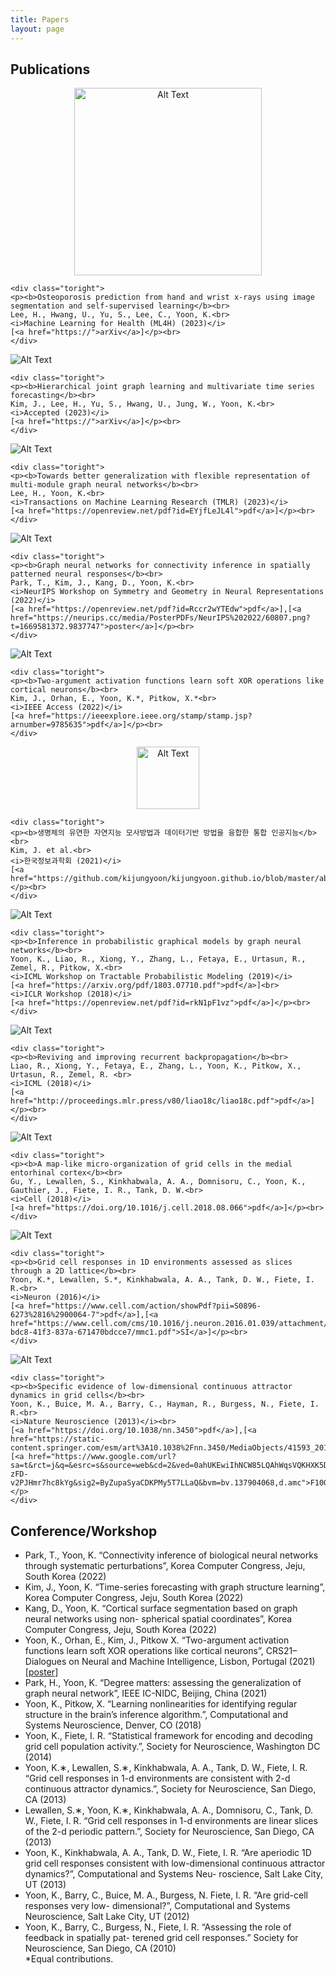 ```yaml
---
title: Papers
layout: page
---
```


<!-- <p>I was a postdoctoral researcher in <a href="http://xaqlab.com" target="_blank">Xaq Pitkow</a>'s lab at Baylor College of Medicine and Rice University. My recent work lies on the intersection of probabilistic graphical models and neural networks, to reproduce the brain's inference algorithm.</p>-->

<!-- <p>Prior to that, I obtained a PhD in 2015 in the Department of Electrical and Computer Engineering at UT Austin, in <a href="http://clm.utexas.edu/fietelab" target="_blank">Ila Fiete</a>'s lab. My research in the Fiete group focused on neural coding, dynamics of neural networks, and Bayesian inference for studying neural representations of space in the brain.</p><br>-->

<h2>Publications</h2>
<div class="side-by-side">
    <div class="toleft" style="text-align:center">
        <img class="image" src="https://kijungyoon.github.io/assets/images/wrist.png" alt="Alt Text" width="300">
    </div>

    <div class="toright">
    <p><b>Osteoporosis prediction from hand and wrist x-rays using image segmentation and self-supervised learning</b><br>
    Lee, H., Hwang, U., Yu, S., Lee, C., Yoon, K.<br>
    <i>Machine Learning for Health (ML4H) (2023)</i>
    [<a href="https://">arXiv</a>]</p><br>
    </div>
</div>

<div class="side-by-side">
    <div class="toleft">
        <img class="image" src="https://kijungyoon.github.io/assets/images/HGMTS.png" alt="Alt Text">
    </div>

    <div class="toright">
    <p><b>Hierarchical joint graph learning and multivariate time series forecasting</b><br>
    Kim, J., Lee, H., Yu, S., Hwang, U., Jung, W., Yoon, K.<br>
    <i>Accepted (2023)</i>
    [<a href="https://">arXiv</a>]</p><br>
    </div>
</div>

<div class="side-by-side">
    <div class="toleft">
        <img class="image" src="https://kijungyoon.github.io/assets/images/multi-module-gnn.png" alt="Alt Text">
    </div>

    <div class="toright">
    <p><b>Towards better generalization with flexible representation of multi-module graph neural networks</b><br>
    Lee, H., Yoon, K.<br>
    <i>Transactions on Machine Learning Research (TMLR) (2023)</i>
    [<a href="https://openreview.net/pdf?id=EYjfLeJL4l">pdf</a>]</p><br>
    </div>
</div>

<div class="side-by-side">
    <div class="toleft">
        <img class="image" src="https://kijungyoon.github.io/assets/images/connectivity_inference.png" alt="Alt Text">
    </div>

    <div class="toright">
    <p><b>Graph neural networks for connectivity inference in spatially patterned neural responses</b><br>
    Park, T., Kim, J., Kang, D., Yoon, K.<br>
    <i>NeurIPS Workshop on Symmetry and Geometry in Neural Representations (2022)</i>
    [<a href="https://openreview.net/pdf?id=Rccr2wYTEdw">pdf</a>],[<a href="https://neurips.cc/media/PosterPDFs/NeurIPS%202022/60807.png?t=1669581372.9837747">poster</a>]</p><br>
    </div>
</div>

<div class="side-by-side">
    <div class="toleft">
        <img class="image" src="https://kijungyoon.github.io/assets/images/complex_neurons.png" alt="Alt Text">
    </div>

    <div class="toright">
    <p><b>Two-argument activation functions learn soft XOR operations like cortical neurons</b><br>
    Kim, J., Orhan, E., Yoon, K.*, Pitkow, X.*<br>
    <i>IEEE Access (2022)</i>
    [<a href="https://ieeexplore.ieee.org/stamp/stamp.jsp?arnumber=9785635">pdf</a>]</p><br>
    </div>
</div>

<div class="side-by-side">
    <div class="toleft" style="text-align:center">
        <img class="image" src="https://kijungyoon.github.io/assets/images/brain.png" alt="Alt Text" width="100">
    </div>

    <div class="toright">
    <p><b>생명체의 유연한 자연지능 모사방법과 데이터기반 방법을 융합한 통합 인공지능</b><br>
    Kim, J. et al.<br>
    <i>한국정보과학회 (2021)</i>
    [<a href="https://github.com/kijungyoon/kijungyoon.github.io/blob/master/abstracts/niai.pdf">pdf</a>]</p><br>
    </div>
</div>

<div class="side-by-side">
    <div class="toleft">
        <img class="image" src="https://kijungyoon.github.io/assets/images/inference_gnn.png" alt="Alt Text">
    </div>

    <div class="toright">
    <p><b>Inference in probabilistic graphical models by graph neural networks</b><br>
    Yoon, K., Liao, R., Xiong, Y., Zhang, L., Fetaya, E., Urtasun, R., Zemel, R., Pitkow, X.<br>
    <i>ICML Workshop on Tractable Probabilistic Modeling (2019)</i>
    [<a href="https://arxiv.org/pdf/1803.07710.pdf">pdf</a>]<br>
    <i>ICLR Workshop (2018)</i>
    [<a href="https://openreview.net/pdf?id=rkN1pF1vz">pdf</a>]</p><br>
    </div>
</div>

<div class="side-by-side">
    <div class="toleft">
        <img class="image" src="https://kijungyoon.github.io/assets/images/rbp.png" alt="Alt Text">
    </div>

    <div class="toright">
    <p><b>Reviving and improving recurrent backpropagation</b><br>
    Liao, R., Xiong, Y., Fetaya, E., Zhang, L., Yoon, K., Pitkow, X., Urtasun, R., Zemel, R. <br>
    <i>ICML (2018)</i>
    [<a href="http://proceedings.mlr.press/v80/liao18c/liao18c.pdf">pdf</a>]</p><br>
    </div>
</div>

<div class="side-by-side">
    <div class="toleft">
        <img class="image" src="https://kijungyoon.github.io/assets/images/micro_gc.png" alt="Alt Text">
    </div>

    <div class="toright">
    <p><b>A map-like micro-organization of grid cells in the medial entorhinal cortex</b><br>
    Gu, Y., Lewallen, S., Kinkhabwala, A. A., Domnisoru, C., Yoon, K., Gauthier, J., Fiete, I. R., Tank, D. W.<br>
    <i>Cell (2018)</i>
    [<a href="https://doi.org/10.1016/j.cell.2018.08.066">pdf</a>]</p><br>
    </div>
</div>

<div class="side-by-side">
    <div class="toleft">
        <img class="image" src="https://kijungyoon.github.io/assets/images/grid1D.png" alt="Alt Text">
    </div>

    <div class="toright">
    <p><b>Grid cell responses in 1D environments assessed as slices through a 2D lattice</b><br>
    Yoon, K.*, Lewallen, S.*, Kinkhabwala, A. A., Tank, D. W., Fiete, I. R.<br>
    <i>Neuron (2016)</i>
    [<a href="https://www.cell.com/action/showPdf?pii=S0896-6273%2816%2900064-7">pdf</a>],[<a href="https://www.cell.com/cms/10.1016/j.neuron.2016.01.039/attachment/57d65060-bdc8-41f3-837a-671470bdcce7/mmc1.pdf">SI</a>]</p><br>
    </div>
</div>

<div class="side-by-side">
    <div class="toleft">
        <img class="image" src="https://kijungyoon.github.io/assets/images/gridcat.jpg" alt="Alt Text">
    </div>

    <div class="toright">
    <p><b>Specific evidence of low-dimensional continuous attractor dynamics in grid cells</b><br>
    Yoon, K., Buice, M. A., Barry, C., Hayman, R., Burgess, N., Fiete, I. R.<br>
    <i>Nature Neuroscience (2013)</i><br>
    [<a href="https://doi.org/10.1038/nn.3450">pdf</a>],[<a href="https://static-content.springer.com/esm/art%3A10.1038%2Fnn.3450/MediaObjects/41593_2013_BFnn3450_MOESM29_ESM.pdf">SI</a>],[<a href="https://www.google.com/url?sa=t&rct=j&q=&esrc=s&source=web&cd=2&ved=0ahUKEwiIhNCW85LQAhWqsVQKHXK5DHIQFggnMAE&url=http%3A%2F%2Ff1000.com%2Fprime%2F718030887&usg=AFQjCNHhAmmMNnD-zFD-v2PJHmr7hc8kYg&sig2=ByZupaSyaCDKPMy5T7LLaQ&bvm=bv.137904068,d.amc">F1000</a>]</p>
    </div>
</div>

<h2>Conference/Workshop</h2>
<ul class="conference-list">

<li>
Park, T., Yoon, K. “Connectivity inference of biological neural networks through systematic perturbations”, Korea Computer Congress, Jeju, South Korea (2022)
</li>
<li>
Kim, J., Yoon, K. “Time-series forecasting with graph structure learning”, Korea Computer Congress, Jeju, South Korea (2022)
</li>
<li>
Kang, D., Yoon, K. “Cortical surface segmentation based on graph neural networks using non- spherical spatial coordinates”, Korea Computer Congress, Jeju, South Korea (2022)
</li>
<li>
Yoon, K., Orhan, E., Kim, J., Pitkow X. “Two-argument activation functions learn soft XOR operations like cortical neurons”, CRS21–Dialogues on Neural and Machine Intelligence, Lisbon, Portugal (2021)
    [<a href="https://github.com/kijungyoon/kijungyoon.github.io/blob/master/assets/images/CRS21_poster_yoon.pdf">poster</a>]
    
</li>
<li>
Park, H., Yoon, K. “Degree matters: assessing the generalization of graph neural network”, IEEE IC-NIDC, Beijing, China (2021)
</li>
<li>
Yoon, K., Pitkow, X. “Learning nonlinearities for identifying regular structure in the brain’s inference algorithm.”, Computational and Systems Neuroscience, Denver, CO (2018)
</li>
<li>
Yoon, K., Fiete, I. R. “Statistical framework for encoding and decoding grid cell population activity.”, Society for Neuroscience, Washington DC (2014)
</li>
<li>
Yoon, K.∗, Lewallen, S.∗, Kinkhabwala, A. A., Tank, D. W., Fiete, I. R. “Grid cell responses in 1-d environments are consistent with 2-d continuous attractor dynamics.”, Society for Neuroscience, San Diego, CA (2013)
</li>
<li>
Lewallen, S.∗, Yoon, K.∗, Kinkhabwala, A. A., Domnisoru, C., Tank, D. W., Fiete, I. R. “Grid cell responses in 1-d environments are linear slices of the 2-d periodic pattern.”, Society for Neuroscience, San Diego, CA (2013)
</li>
<li>
Yoon, K., Kinkhabwala, A. A., Tank, D. W., Fiete, I. R. “Are aperiodic 1D grid cell responses consistent with low-dimensional continuous attractor dynamics?”, Computational and Systems Neu- roscience, Salt Lake City, UT (2013)
</li>
<li>
Yoon, K., Barry, C., Buice, M. A., Burgess, N. Fiete, I. R. “Are grid-cell responses very low- dimensional?”, Computational and Systems Neuroscience, Salt Lake City, UT (2012)
</li>
<li>
Yoon, K., Barry, C., Burgess, N., Fiete, I. R. “Assessing the role of feedback in spatially pat- terened grid cell responses.” Society for Neuroscience, San Diego, CA (2010)
</li>
*Equal contributions.	
</ul>

